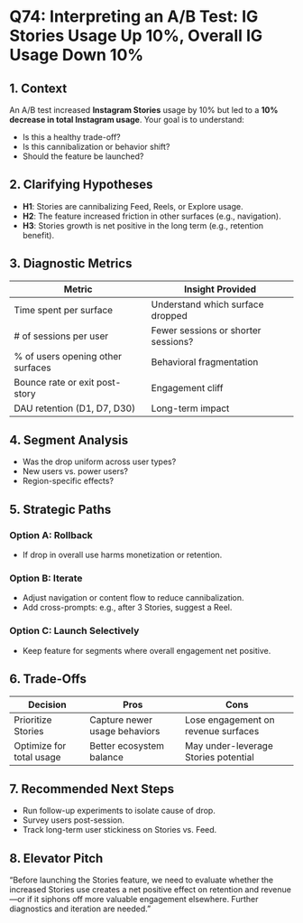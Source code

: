 # Q74: Interpreting an A/B Test: IG Stories Usage Up 10%, Overall IG Usage Down 10%

## 1. Context
An A/B test increased **Instagram Stories** usage by 10% but led to a **10% decrease in total Instagram usage**. Your goal is to understand:
- Is this a healthy trade-off?
- Is this cannibalization or behavior shift?
- Should the feature be launched?

## 2. Clarifying Hypotheses
- **H1**: Stories are cannibalizing Feed, Reels, or Explore usage.
- **H2**: The feature increased friction in other surfaces (e.g., navigation).
- **H3**: Stories growth is net positive in the long term (e.g., retention benefit).

## 3. Diagnostic Metrics

| Metric                            | Insight Provided                    |
|----------------------------------|-------------------------------------|
| Time spent per surface           | Understand which surface dropped    |
| # of sessions per user           | Fewer sessions or shorter sessions? |
| % of users opening other surfaces| Behavioral fragmentation            |
| Bounce rate or exit post-story   | Engagement cliff                    |
| DAU retention (D1, D7, D30)      | Long-term impact                    |

## 4. Segment Analysis
- Was the drop uniform across user types?
- New users vs. power users?
- Region-specific effects?

## 5. Strategic Paths

### Option A: Rollback
- If drop in overall use harms monetization or retention.

### Option B: Iterate
- Adjust navigation or content flow to reduce cannibalization.
- Add cross-prompts: e.g., after 3 Stories, suggest a Reel.

### Option C: Launch Selectively
- Keep feature for segments where overall engagement net positive.

## 6. Trade-Offs

| Decision           | Pros                                  | Cons                                  |
|--------------------|---------------------------------------|---------------------------------------|
| Prioritize Stories | Capture newer usage behaviors         | Lose engagement on revenue surfaces   |
| Optimize for total usage | Better ecosystem balance         | May under-leverage Stories potential  |

## 7. Recommended Next Steps
- Run follow-up experiments to isolate cause of drop.
- Survey users post-session.
- Track long-term user stickiness on Stories vs. Feed.

## 8. Elevator Pitch
“Before launching the Stories feature, we need to evaluate whether the increased Stories use creates a net positive effect on retention and revenue—or if it siphons off more valuable engagement elsewhere. Further diagnostics and iteration are needed.”
